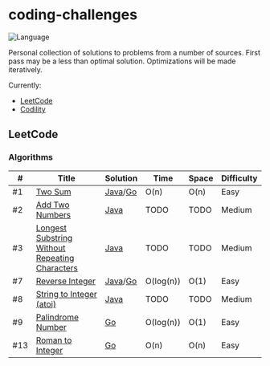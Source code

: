 # coding-challenges 

![Language](https://img.shields.io/badge/language-Java%20%2F%20Go-blue.svg)&nbsp;


Personal collection of solutions to problems from a number of sources. First pass may be a less than optimal solution. Optimizations will be made iteratively.

Currently:
- [LeetCode](https://leetcode.com/problemset/all/)
- [Codility](https://app.codility.com/programmers/lessons/1-iterations/)


## LeetCode

### Algorithms
|  #  | Title           |  Solution       |  Time           | Space           | Difficulty    |
|-----|---------------- | --------------- | --------------- | --------------- | ------------- |
#1 | [Two Sum](https://leetcode.com/problems/two-sum/) | [Java](./java/LeetCode/TwoSum.java)/[Go](./golang/LeetCode/two-sum/main.go) | O(n)      | O(n)       | Easy         |
#2 | [Add Two Numbers](https://leetcode.com/problems/add-two-numbers/) | [Java](./java/LeetCode/AddTwoNumbers.java) | TODO      | TODO       | Medium         |
#3 | [Longest Substring Without Repeating Characters](https://leetcode.com/problems/longest-substring-without-repeating-characters/) | [Java](./java/LeetCode/LengthOfLongestSubstring.java) | TODO      | TODO       | Medium         |
#7 | [Reverse Integer](https://leetcode.com/problems/reverse-integer/)| [Java](./java/LeetCode/ReverseInteger.java)/[Go](./golang/LeetCode/reverse-integer/main.go) | O(log(n))      | O(1)       | Easy         |
#8 | [String to Integer (atoi)](https://leetcode.com/problems/string-to-integer-atoi/) | [Java](./java/LeetCode/AtoI.java) | TODO      | TODO       | Medium         |
#9 | [Palindrome Number](https://leetcode.com/problems/palindrome-number/)| [Go](./golang/LeetCode/palindrome-number/main.go) | O(log(n))     | O(1)       | Easy         |
#13 | [Roman to Integer](https://leetcode.com/problems/roman-to-integer/submissions/)| [Go](./golang/LeetCode/roman-to-integer/main.go) | O(n)     | O(n)       | Easy         |

